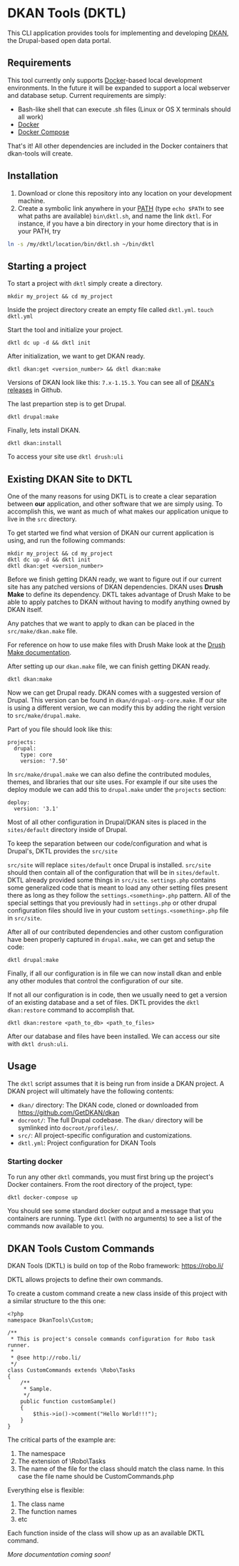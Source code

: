# DKAN Tools (DKTL)

This CLI application provides tools for implementing and developing [DKAN](https://getdkan.org/), the Drupal-based open data portal.

## Requirements

This tool currently only supports [Docker](https://www.docker.com/)-based local development environments. In the future it will be expanded to support a local webserver and database setup. Current requirements are simply:

* Bash-like shell that can execute .sh files (Linux or OS X terminals should all work)
* [Docker](https://www.docker.com/get-docker)
* [Docker Compose](https://docs.docker.com/compose/)

That's it! All other dependencies are included in the Docker containers that dkan-tools will create.

## Installation

1. Download or clone this repository into any location on your development machine.
2. Create a symbolic link anywhere in your [PATH](http://www.linfo.org/path_env_var.html) (type `echo $PATH` to see what paths are available) `bin\dktl.sh`, and name the link `dktl`. For instance, if you have a bin directory in your home directory that is in your PATH, try  
```bash
ln -s /my/dktl/location/bin/dktl.sh ~/bin/dktl
```

## Starting a project
To start a project with ``dktl`` simply create a directory.

```mkdir my_project && cd my_project```

Inside the project directory create an empty file called ``dktl.yml``.
```touch dktl.yml```

Start the tool and initialize your project.

```dktl dc up -d && dktl init```

After initialization, we want to get DKAN ready.

```dktl dkan:get <version_number> && dktl dkan:make```

Versions of DKAN look like this: ``7.x-1.15.3``. You can see all of [DKAN's releases](https://github.com/getDkan/dkan/releases) in Github.

The last prepartion step is to get Drupal.

```dktl drupal:make```

Finally, lets install DKAN.

```dktl dkan:install```

To access your site use ``dktl drush:uli``

## Existing DKAN Site to DKTL

One of the many reasons for using DKTL is to create a clear separation between **our** application, and other software that we are simply using. To accomplish this, we want as much of what makes our application unique to live in the ``src`` directory.

To get started we find what version of DKAN our current application is using, and run the following commands:

```
mkdir my_project && cd my_project
dktl dc up -d && dktl init
dktl dkan:get <version_number>
```

Before we finish getting DKAN ready, we want to figure out if our current site has any patched versions of DKAN dependencies. DKAN uses **Drush Make** to define its dependency. DKTL takes advantage of Drush Make to be able to apply patches to DKAN without having to modify anything owned by DKAN itself.

Any patches that we want to apply to dkan can be placed in the ``src/make/dkan.make`` file.

For reference on how to use make files with Drush Make look at the [Drush Make documentation](http://docs.drush.org/en/7.x/make/).

After setting up our ``dkan.make`` file, we can finish getting DKAN ready.

``dktl dkan:make``

Now we can get Drupal ready. DKAN comes with a suggested version of Drupal. This version can be found in ``dkan/drupal-org-core.make``. If our site is using a different version, we can modify this by adding the right version to ``src/make/drupal.make``.

Part of you file should look like this:

```
projects:
  drupal:
    type: core
    version: '7.50'

```

In ``src/make/drupal.make`` we can also define the contributed modules, themes, and libraries that our site uses. For example if our site uses the deploy module we can add this to ``drupal.make`` under the ``projects`` section:

```
deploy:
  version: '3.1'
```

Most of all other configuration in Drupal/DKAN sites is placed in the ``sites/default`` directory inside of Drupal.

To keep the separation between our code/configuration and what is Drupal's, DKTL provides the ``src/site``

``src/site`` will replace ``sites/default`` once Drupal is installed. ``src/site`` should then contain all of the configuration that will be in ``sites/default``. DKTL already provided some things in ``src/site``. ``settings.php`` contains some generalized code that is meant to load any other setting files present there as long as they follow the ``settings.<something>.php`` pattern. All of the special settings that you previously had in ``settings.php`` or other drupal configuration files should live in your custom ``settings.<something>.php`` file in ``src/site``. 

After all of our contributed dependencies and other custom configuration have been properly captured in ``drupal.make``, we can get and setup the code:

```dktl drupal:make```

Finally, if all our configuration is in file we can now install dkan and enble any other modules that control the configuration of our site.

If not all our configuration is in code, then we usually need to get a version of an existing database and a set of files. DKTL provides the ``dktl dkan:restore`` command to accomplish that.

``dktl dkan:restore <path_to_db> <path_to_files>``

After our database and files have been installed. We can access our site with ``dktl drush:uli``.
 

## Usage

The `dktl` script assumes that it is being run from inside a DKAN project. A DKAN project will ultimately have the following contents:

* `dkan/` directory: The DKAN code, cloned or downloaded from https://github.com/GetDKAN/dkan
* `docroot/`: The full Drupal codebase. The `dkan/` directory will be symlinked into `docroot/profiles/`.
* `src/`: All project-specific configuration and customizations.
* `dktl.yml`: Project configuration for DKAN Tools

### Starting docker

To run any other `dktl` commands, you must first bring up the project's Docker containers. From the root directory of the project, type:
```
dktl docker-compose up
```
You should see some standard docker output and a message that you containers are running. Type `dktl` (with no arguments) to see a list of the commands now available to you.

## DKAN Tools Custom Commands

DKAN Tools (DKTL) is build on top of the Robo framework: https://robo.li/

DKTL allows projects to define their own commands.

To create a custom command create a new class inside of this project with a similar structure to the this one:

```
<?php
namespace DkanTools\Custom;

/**
 * This is project's console commands configuration for Robo task runner.
 *
 * @see http://robo.li/
 */
class CustomCommands extends \Robo\Tasks
{
    /**
     * Sample.
     */
    public function customSample()
    {
        $this->io()->comment("Hello World!!!");
    }
}
```

The critical parts of the example are:
1) The namespace
1) The extension of \Robo\Tasks
1) The name of the file for the class should match the class name. In this case the file name should be CustomCommands.php

Everything else is flexible: 
1) The class name
1) The function names
1) etc

Each function inside of the class will show up as an available DKTL command.

_More documentation coming soon!_